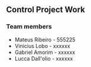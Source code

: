 ## Control Project Work
### Team members
- Mateus Ribeiro - 555225
- Vinicius Lobo - xxxxxx
- Gabriel Amorim - xxxxxx
- Lucca Dall'olio - xxxxxx

